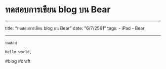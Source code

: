 # ทดสอบการเขียน blog บน Bear
- - - -
title: “ทดสอบการเขียน blog บน Bear”
date: "6/7/2561"
tags:
		- iPad
		- Bear
- - - -

ทดสอบ

```
Hello world,
```

#blog #draft
